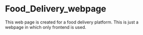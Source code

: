 # Food_Delivery_webpage

This web page is created for a food delivery platform.
This is just a webpage in which only frontend is used.
